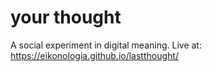 # your thought

A social experiment in digital meaning.
Live at: https://eikonologia.github.io/lastthought/
